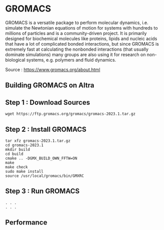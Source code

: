 # GROMACS
GROMACS is a versatile package to perform molecular dynamics, i.e. simulate the Newtonian equations of motion for systems with hundreds to millions of particles and is a community-driven project.
It is primarily designed for biochemical molecules like proteins, lipids and nucleic acids that have a lot of complicated bonded interactions, but since GROMACS is extremely fast at calculating the nonbonded interactions (that usually dominate simulations) many groups are also using it for research on non-biological systems, e.g. polymers and fluid dynamics.

Source : https://www.gromacs.org/about.html

## Building GROMACS on Altra

## Step 1 : Download Sources
```
wget https://ftp.gromacs.org/gromacs/gromacs-2023.1.tar.gz
```

## Step 2 : Install GROMACS
```
tar xfz gromacs-2023.1.tar.gz
cd gromacs-2023.1
mkdir build
cd build
cmake .. -DGMX_BUILD_OWN_FFTW=ON
make
make check
sudo make install
source /usr/local/gromacs/bin/GMXRC
```

## Step 3 : Run GROMACS
```
. . .
. . .
```

## Performance

